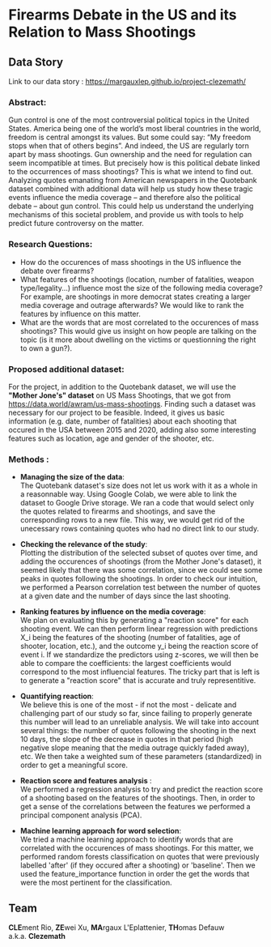 # Firearms Debate in the US and its Relation to Mass Shootings


 ## Data Story 
 
 Link to our data story : https://margauxlep.github.io/project-clezemath/

### Abstract:
Gun control is one of the most controversial political topics in the United States. America being one of the world’s most liberal countries in the world, freedom is central amongst its values. But some could say: “My freedom stops when that of others begins”. And indeed, the US are regularly torn apart by mass shootings. Gun ownership and the need for regulation can seem incompatible at times. But precisely how is this political debate linked to the occurrences of mass shootings? This is what we intend to find out. Analyzing quotes emanating from American newspapers in the Quotebank dataset combined with additional data will help us study how these tragic events influence the media coverage – and therefore also the political debate – about gun control. This could help us understand the underlying mechanisms of this societal problem, and provide us with tools to help predict future controversy on the matter.

### Research Questions: 
- How do the occurences of mass shootings in the US influence the debate over firearms? 
- What features of the shootings (location, number of fatalities, weapon type/legality...) influence most the size of the following media coverage? For example, are shootings in more democrat states creating a larger media coverage and outrage afterwards? We would like to rank the features by influence on this matter.
- What are the words that are most correlated to the occurences of mass shootings? This would give us insight on how people are talking on the topic (is it more about dwelling on the victims or questionning the right to own a gun?).

### Proposed additional dataset:
For the project, in addition to the Quotebank dataset, we will use the **"Mother Jone's" dataset** on US Mass Shootings, that we got from 
https://data.world/awram/us-mass-shootings. Finding such a dataset was necessary for our project to be feasible. Indeed, it gives us basic information (e.g. date, number of fatalities) about each shooting that occured in the USA between 2015 and 2020, adding also some interesting features such as location, age and gender of the shooter, etc.

### Methods : 
- **Managing the size of the data**:<br> The Quotebank dataset's size does not let us work with it as a whole in a reasonnable way. Using Google Colab, we were able to link the dataset to Google Drive storage. We ran a code that would select only the quotes related to firearms and shootings, and save the corresponding rows to a new file. This way, we would get rid of the unecessary rows containing quotes who had no direct link to our study. 


- **Checking the relevance of the study**:<br> Plotting the distribution of the selected subset of quotes over time, and adding the occurences of shootings (from the Mother Jone's dataset), it seemed likely that there was some correlation, since we could see some peaks in quotes following the shootings. In order to check our intuition, we performed a Pearson correlation test between the number of quotes at a given date and the number of days since the last shooting.

- **Ranking features by influence on the media coverage**:<br> We plan on evaluating this by generating a "reaction score" for each shooting event. We can then perform linear regression with predictions X_i being the features of the shooting (number of fatalities, age of shooter, location, etc.), and the outcome y_i being the reaction score of event i. If we standardize the predictors using z-scores, we will then be able to compare the coefficients: the largest coefficients would correspond to the most influencial features. The tricky part that is left is to generate a "reaction score" that is accurate and truly representitive. 

- **Quantifying reaction**:<br> We believe this is one of the most - if not the most - delicate and challenging part of our study so far, since failing to properly generate this number will lead to an unreliable analysis. We will take into account several things: the number of quotes following the shooting in the next 10 days, the slope of the decrease in quotes in that period (high negative slope meaning that the media outrage quickly faded away), etc. We then take a weighted sum of these parameters (standardized) in order to get a meaningful score. 

- **Reaction score and features analysis** : <br> We performed a regression analysis to try and predict the reaction score of a shooting based on the features of the shootings. Then, in order to get a sense of the correlations between the features we performed a principal component analysis (PCA).

- **Machine learning approach for word selection**: <br> We tried a machine learning approach to identify words that are correlated with the occurences of mass shootings. For this matter, we performed random forests classification on quotes that were previously labelled 'after' (if they occured after a shooting) or 'baseline'. Then we used the feature_importance function in order the get the words that were the most pertinent for the classification. 

## Team 

**CLE**ment Rio, 
**ZE**wei Xu, 
**MA**rgaux L'Eplattenier, 
**TH**omas Defauw <br>
a.k.a. **Clezemath**
